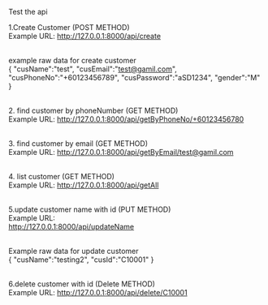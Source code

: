 Test the api

1.Create Customer (POST METHOD)\
Example URL:
http://127.0.0.1:8000/api/create

\
example raw data for create customer\
{
    "cusName":"test",
    "cusEmail":"test@gamil.com",
    "cusPhoneNo":"+60123456789",
    "cusPassword":"aSD1234",
    "gender":"M"
}

\
2. find customer by phoneNumber (GET METHOD)\
Example URL: 
http://127.0.0.1:8000/api/getByPhoneNo/+60123456780

\
3. find customer by email (GET METHOD)\
Example URL: 
http://127.0.0.1:8000/api/getByEmail/test@gamil.com

\
4. list customer (GET METHOD)\
Example URL: 
http://127.0.0.1:8000/api/getAll

\
5.update customer name with id (PUT METHOD)\
Example URL:  
http://127.0.0.1:8000/api/updateName

\
Example raw data for update customer\
{
    "cusName":"testing2",
    "cusId":"C10001"
}

\
6.delete customer with id (Delete METHOD)\
Example URL: 
http://127.0.0.1:8000/api/delete/C10001
